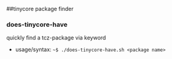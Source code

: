 ##tinycore package finder
### does-tinycore-have

quickly find a tcz-package via keyword

* usage/syntax:
`~$ ./does-tinycore-have.sh <package name>`
